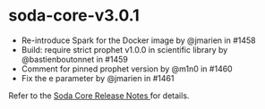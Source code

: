 # soda-core-v3.0.1

* Re-introduce Spark for the Docker image by @jmarien in #1458
* Build: require strict prophet v1.0.0 in scientific library by @bastienboutonnet in #1459
* Comment for pinned prophet version by @m1n0 in #1460
* Fix the e parameter by @jmarien in #1461

Refer to the [Soda Core Release Notes ](https://github.com/sodadata/soda-core/releases)for details.
